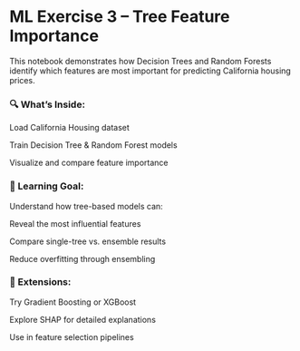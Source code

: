 # ML Exercise 3 – Tree Feature Importance
This notebook demonstrates how Decision Trees and Random Forests identify which features are most important for predicting California housing prices.

### 🔍 What’s Inside:
Load California Housing dataset

Train Decision Tree & Random Forest models

Visualize and compare feature importance

### 🎯 Learning Goal:
Understand how tree-based models can:

Reveal the most influential features

Compare single-tree vs. ensemble results

Reduce overfitting through ensembling

### 🚀 Extensions:
Try Gradient Boosting or XGBoost

Explore SHAP for detailed explanations

Use in feature selection pipelines
